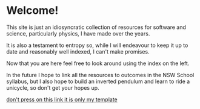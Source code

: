 <!-- ![Prof Stick's Guide to the Universe](/media/G2U_logo.png) -->

# Welcome!

This site is just an idiosyncratic collection of resources for software and science, particularly physics, I have made over the years.

It is also a testament to entropy so, while I will endeavour to keep it up to date and reasonably well indexed, I can't make promises.

Now that you are here feel free to look around using the index on the left.

In the future I hope to link all the resources to outcomes in the NSW School syllabus, but I also hope to build an inverted pendulum and learn to ride a unicycle, so don't get your hopes up.

[don't press on this link it is only my template](/docs/g2u_template.html)
